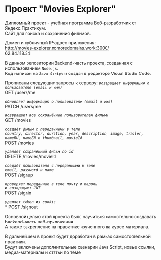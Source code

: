 # Проект "Movies Explorer"

Дипломный проект - учебная программа Веб-разработчик от Яндекс.Практикум.<br>
Сайт для поиска и сохранения фильмов.

Домен и публичный IP-адрес приложения:<br>
http://movies-explorer.nomoredomains.work:3000/<br>
62.84.118.34<br>

В данном репозитории Backend-часть проекта, созданная с использованием `Node.js`.<br>
Код написан на `Java Script` и создан в редакторе Visual Studio Code.<br>

Прописаны следующие запросы к серверу:
*`возвращает информацию о пользователе (email и имя)`*<br>
GET /users/me

*`обновляет информацию о пользователе (email и имя)`*<br>
PATCH /users/me

*`возвращает все сохранённые пользователем фильмы`*<br>
GET /movies

*`создаёт фильм с переданными в теле`*<br>
*`country, director, duration, year, description, image, trailer, nameRU, nameEN и thumbnail, movieId`*<br>
POST /movies

*`удаляет сохранённый фильм по id`*<br>
DELETE /movies/movieId 

*`создаёт пользователя с переданными в теле`*<br>
*`email, password и name`*<br>
POST /signup

*`проверяет переданные в теле почту и пароль`*<br>
*`и возвращает JWT`*<br>
POST /signin 

*`удаляет token из cookie`*<br>*
POST /signout

Основной целью этой проекта было научиться самостельно создавать backend-часть веб-приложения.<br>
А также закрепление на правктике изученного на курсе материала.<br>

В дальнейшем в проект будет доработан в рамках самостоятельной практики.<br>
Будут включены дополнительные сценарии Java Script, новые ссылки, медиа-материалы и статьи по теме.
